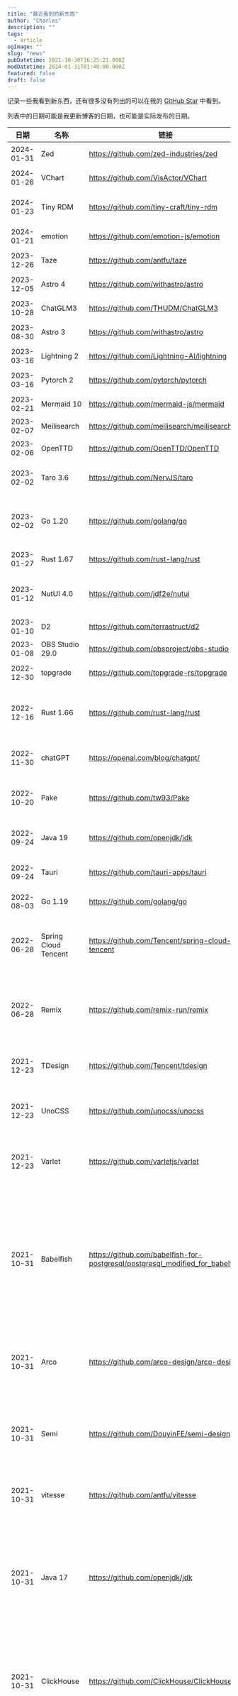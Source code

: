 ```yaml
---
title: "最近看到的新东西"
author: "Charles"
description: ""
tags:
  - article
ogImage: ""
slug: "news"
pubDatetime: 2021-10-30T16:25:21.000Z
modDatetime: 2024-01-31T01:40:00.000Z
featured: false
draft: false
---
```


记录一些我看到新东西，还有很多没有列出的可以在我的 [GitHub Star](https://github.com/CharlesPikachu) 中看到。

列表中的日期可能是我更新博客的日期，也可能是实际发布的日期。

| 日期 | 名称 | 链接 | 介绍 |
| -- | -- | -- | -- |
| 2024-01-31 | Zed | <https://github.com/zed-industries/zed> | Atom 原班人马打造的编辑器。 |
| 2024-01-26 | VChart | <https://github.com/VisActor/VChart> | 抖音开源的图表库。 |
| 2024-01-23 | Tiny RDM | <https://github.com/tiny-craft/tiny-rdm> | 一个漂亮的跨平台 Redis 管理程序。 |
| 2024-01-21 | emotion | <https://github.com/emotion-js/emotion> | 下一代 CSS-in-JS 方案。 |
| 2023-12-26 | Taze | <https://github.com/antfu/taze> | 一键更新前端依赖。 |
| 2023-12-05 | Astro 4 | <https://github.com/withastro/astro> | 用来生成静态网站的前端框架。 |
| 2023-10-28 | ChatGLM3 | <https://github.com/THUDM/ChatGLM3> | 开源双语对话大模型。 |
| 2023-08-30 | Astro 3 | <https://github.com/withastro/astro> | 用来生成静态网站的前端框架。 |
| 2023-03-16 | Lightning 2 | <https://github.com/Lightning-AI/lightning> | Pytorch 流程简化框架。 |
| 2023-03-16 | Pytorch 2 | <https://github.com/pytorch/pytorch> | 新版本有 JIT 加持。 |
| 2023-02-21 | Mermaid 10 | <https://github.com/mermaid-js/mermaid> | markdown 生成图表。 |
| 2023-02-07 | Meilisearch | <https://github.com/meilisearch/meilisearch> | 搜索引擎框架。 |
| 2023-02-06 | OpenTTD | <https://github.com/OpenTTD/OpenTTD> | 开源模拟经营游戏。 |
| 2023-02-02 | Taro 3.6 | <https://github.com/NervJS/taro> | 支持开发鸿蒙应用，优化了 RN 和 WEB 支持。 |
| 2023-02-02 | Go 1.20 | <https://github.com/golang/go> | Datetime layout，slice 转数组，泛型 comparable type 修改。 |
| 2023-01-27 | Rust 1.67 | <https://github.com/rust-lang/rust> | #\[must_use] 对 async fn 有效。 |
| 2023-01-12 | NutUI 4.0 | <https://github.com/jdf2e/nutui> | 京东风格的 Vue 组件库，此版本基于 Vite4 构建。 |
| 2023-01-10 | D2 | <https://github.com/terrastruct/d2> | 图表语言。 |
| 2023-01-08 | OBS Studio 29.0 | <https://github.com/obsproject/obs-studio> | 开源推流录像工具，主播必备。 |
| 2022-12-30 | topgrade | <https://github.com/topgrade-rs/topgrade> | 一键升级开发环境。 |
| 2022-12-16 | Rust 1.66 | <https://github.com/rust-lang/rust> | 对有字段的枚举进行显式判别，支持 cargo remove 删除依赖。 |
| 2022-11-30 | chatGPT | <https://openai.com/blog/chatgpt/> | 超级语言模型，能回答各种问题。 |
| 2022-10-20 | Pake | <https://github.com/tw93/Pake> | 将网站打包为 Tauri，比 Electron 小 40 倍。 |
| 2022-09-24 | Java 19 | <https://github.com/openjdk/jdk> | 看不懂更新了啥，可以做17钉子户了。 |
| 2022-09-24 | Tauri | <https://github.com/tauri-apps/tauri> | rust 作为后端语言的 electron 替代品。 |
| 2022-08-03 | Go 1.19 | <https://github.com/golang/go> | 修复了部分泛型 bug。 |
| 2022-06-28 | Spring Cloud Tencent | <https://github.com/Tencent/spring-cloud-tencent> | 之前还有一个 [Spring Cloud Huawei](https://github.com/huaweicloud/spring-cloud-huawei)，加上 [Spring Cloud Alibaba](https://github.com/alibaba/spring-cloud-alibaba)，三国鼎立。 |
| 2022-06-28 | Remix | <https://github.com/remix-run/remix> | Vercel 气势正盛，Next.js 已经称霸 Web2，Remix 这种前后端一体的框架以后可能会火。 |
| 2021-12-23 | TDesign | <https://github.com/Tencent/tdesign> | 腾讯开源的设计系统。提供所有前端框架的组件库。 |
| 2021-12-23 | UnoCSS | <https://github.com/unocss/unocss> | 原子 CSS 革新之作，理念很先进。推荐看这篇的[文章](https://antfu.me/posts/reimagine-atomic-css-zh)。 |
| 2021-12-23 | Varlet | <https://github.com/varletjs/varlet> | 一个基于 Vue3 开发的 Material 风格移动端组件库，由社区维护。 |
| 2021-10-31 | Babelfish | <https://github.com/babelfish-for-postgresql/postgresql_modified_for_babelfish> | 亚马逊开源，让 PostgreSQL 可以使用 SQL Server wire-protocol 和 T-SQL，这个补丁可以说是鸡血补丁，对 MSSQL 和 Oracle 的致命一击。 PostgreSQL 一统天下之路已经开始了。 |
| 2021-10-31 | Arco | <https://github.com/arco-design/arco-design> | 头条开源的设计系统。同时发布的还有后台模版，作为一个 B 端组件库，良心满满。 |
| 2021-10-31 | Semi | <https://github.com/DouyinFE/semi-design> | 抖音开源的设计系统。仅提供 React 组件。Arco 和 Semi 都有主题设计器，这是 Ant Design 没有的。 |
| 2021-10-31 | vitesse | <https://github.com/antfu/vitesse> | 就两个字，快、新。react 这边也缺一个开箱即用脚手架。 |
| 2021-10-31 | Java 17 | <https://github.com/openjdk/jdk> | 随着17的发布，Java到了新 LTS 时代，更重要的是它可以免费商用。密封类让代码更灵活也更规范。ParallelGC 性能更强大。Record Class 和 Lombok 说拜拜。 |
| 2021-10-31 | ClickHouse | <https://github.com/ClickHouse/ClickHouse> | 最近试了一下，列比较场景下确实很快，毕竟是以列为单位储存的。问题就是国内用这个都是大厂，目前我还进不去大厂。 |
| 2021-10-31 | yugabyteDB | <https://github.com/yugabyte/yugabyte-db> | 分布式数据库，和国内的 TIDB 是一个论文出来的产品，国外还有个 CockroachDB，也是同一篇论文出来的。 |
| 2021-10-31 | Vite | <https://github.com/vitejs/vite> | 速度确实快，强烈推荐。 |
| 2021-10-31 | NI | <https://github.com/antfu/ni> | 尤雨溪推荐的 Node 包管理器，通过 lockfile 识别项目的包管理器并执行对应命令。 |
| 2021-10-31 | nnrm | <https://github.com/YunYouJun/nnrm> | 用来切换 Node 包管理器的镜像，支持切换 npm、yarn、pnpm。 |
| 2021-10-31 | Naive-UI | <https://github.com/tusen-ai/naive-ui> | 一个 Vue 3 组件库，比较完整，主题可调，使用 TypeScript，不算太慢，有点意思。 |
| 2021-10-31 | windicss | <https://github.com/windicss/windicss> | 比 Tailwind v2.0 速度更快，可以无痛替换。和 Tailwind v3.0 相比优势只剩下开源了。 |
| 2021-10-31 | tailwind | <https://github.com/tailwindlabs/tailwindcss> | 前端的都会定义一些通用 Css，不过以前没原子 Css 这个概念。 |
| 2021-10-31 | bulma | <https://github.com/jgthms/bulma> | 自从有了 tailwind，bulma 就不香了。 |
| 2021-10-31 | Next.js | <https://github.com/vercel/next.js> | React SSR 框架，12版本速度大升级。 |
| 2021-10-31 | Spring Cloud Alibaba | <https://github.com/alibaba/spring-cloud-alibaba> | Netflix 撂挑子了，Alibaba 补上。Spring 似乎已经不相信商业公司的开源组件了，现在已经全套自研了。 |

